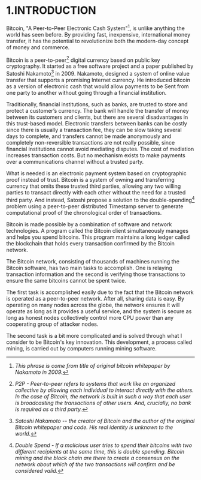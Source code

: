# 1.INTRODUCTION

Bitcoin, \"A Peer-to-Peer Electronic Cash System\"[^1], is unlike anything the world has seen before. By providing fast, inexpensive, international money transfer, it has the potential to revolutionize both the modern-day concept of money and commerce.

Bitcoin is a peer-to-peer[^2] digital currency based on public key cryptography. It started as a free software project and a paper published by Satoshi Nakamoto[^3] in 2009. Nakamoto, designed a system of online value transfer that supports a promising Internet currency. He introduced bitcoin as a version of electronic cash that would allow payments to be Sent from one party to another without going through a financial institution.

Traditionally, financial institutions, such as banks, are trusted to store and protect a customer’s currency. The bank will handle the transfer of money between its customers and clients, but there are several disadvantages in this trust-based model. Electronic transfers between banks can be costly since there is usually a transaction fee, they can be slow taking several days to complete, and transfers cannot be made anonymously and completely non-reversible transactions are not really possible, since financial institutions cannot avoid mediating disputes. The cost of mediation increases transaction costs. But no mechanism exists to make payments over a communications channel without a trusted party.

What is needed is an electronic payment system based on cryptographic proof instead of trust. Bitcoin is a system of owning and transferring currency that omits these trusted third parties, allowing any two willing parties to transact directly with each other without the need for a trusted third party. And instead, Satoshi propose a solution to the double-spending[^4] problem using a peer-to-peer distributed Timestamp server to generate computational proof of the chronological order of transactions.

Bitcoin is made possible by a combination of software and network technologies. A program called the Bitcoin client simultaneously manages and helps you spend bitcoins. This program maintains a long ledger called the blockchain that holds every transaction confirmed by the Bitcoin network.

The Bitcoin network, consisting of thousands of machines running the Bitcoin software, has two main tasks to accomplish. One is relaying transaction information and the second is verifying those transactions to ensure the same bitcoins cannot be spent twice.

The first task is accomplished easily due to the fact that the Bitcoin network is operated as a peer-to-peer network. After all, sharing data is easy. By operating on many nodes across the globe, the network ensures it will operate as long as it provides a useful service, and the system is secure as long as honest nodes collectively control more CPU power than any cooperating group of attacker nodes.

The second task is a bit more complicated and is solved through what I consider to be Bitcoin\'s key innovation. This development, a process called mining, is carried out by computers running mining software.

[^1]: *This phrase is come from title of original bitcoin whitepaper by Nakamoto in 2009.*
    
[^2]: *P2P - Peer-to-peer refers to systems that work like an organized collective by allowing each individual to interact directly with the others. In the case of Bitcoin, the network is built in such a way that each user is broadcasting the transactions of other users. And, crucially, no bank is required as a third party.*
    
[^3]: *Satoshi Nakamoto -- the creator of Bitcoin and the
       author of the original Bitcoin whitepaper and code. His
       real identity is unknown to the world.*
    
[^4]: *Double Spend - If a malicious user tries to spend their bitcoins
       with two different recipients at the same time, this is double
       spending. Bitcoin mining and the block chain are there to create a
       consensus on the network about which of the two transactions will
       confirm and be considered valid.*
